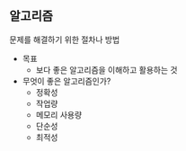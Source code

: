 ## 알고리즘
문제를 해결하기 위한 절차나 방법

- 목표
    - 보다 좋은 알고리즘을 이해하고 활용하는 것
- 무엇이 좋은 알고리즘인가?
    - 정확성
    - 작업량
    - 메모리 사용량
    - 단순성
    - 최적성